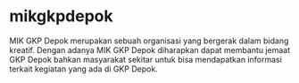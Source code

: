 # mikgkpdepok
MIK GKP Depok merupakan sebuah organisasi yang bergerak dalam bidang kreatif. Dengan adanya MIK GKP Depok diharapkan dapat membantu jemaat GKP Depok bahkan masyarakat sekitar untuk bisa mendapatkan informasi terkait kegiatan yang ada di GKP Depok.
